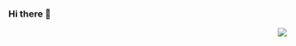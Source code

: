### Hi there 👋

<!--
**FranHawk/FranHawk** is a ✨ _special_ ✨ repository because its `README.md` (this file) appears on your GitHub profile.

Here are some ideas to get you started:

- 🔭 I’m currently working on ...
- 🌱 I’m currently learning ...
- 👯 I’m looking to collaborate on ...
- 🤔 I’m looking for help with ...
- 💬 Ask me about ...
- 📫 How to reach me: ...
- 😄 Pronouns: ...
- ⚡ Fun fact: ...
-->

 <img align="right" src="https://github-readme-stats.vercel.app/api?username=FranHawk&show_icons=true&icon_color=CE1D2D&text_color=718096&bg_color=ffffff&hide_title=true" /> 
